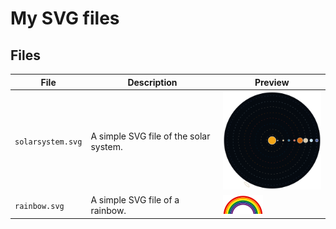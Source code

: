 # My SVG files

## Files

| File | Description | Preview |
| --- | --- | --- |
| `solarsystem.svg` | A simple SVG file of the solar system. | ![solarsystem.svg](svg/solarsystem.svg) |
| `rainbow.svg` | A simple SVG file of a rainbow. | ![rainbow.svg](svg/rainbow.svg) |
